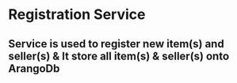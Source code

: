 # Registration Service
## Service is used to register new item(s) and seller(s) & It store all item(s) & seller(s) onto ArangoDb